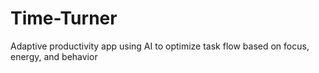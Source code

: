 # Time-Turner
Adaptive productivity app using AI to optimize task flow based on focus, energy, and behavior
